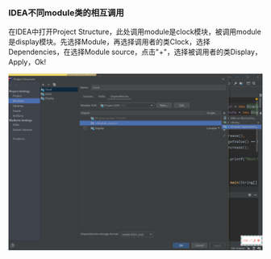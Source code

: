 ### IDEA不同module类的相互调用

在IDEA中打开Project Structure，此处调用module是clock模块，被调用module是display模块。先选择Module，再选择调用者的类Clock，选择Dependencies，在选择Module source，点击"+"，选择被调用者的类Display，Apply，Ok!

![ModuleImport](https://github.com/chamip/CodeNotes-Skills/blob/master/ModuleImport.png)